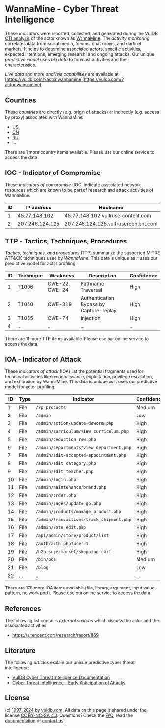 # WannaMine - Cyber Threat Intelligence

These _indicators_ were reported, collected, and generated during the [VulDB CTI analysis](https://vuldb.com/?kb.cti) of the actor known as [WannaMine](https://vuldb.com/?actor.wannamine). The _activity monitoring_ correlates data from social media, forums, chat rooms, and darknet markets. It helps to determine associated actors, specific activities, expected intentions, emerging research, and ongoing attacks. Our unique _predictive model_ uses _big data_ to forecast activities and their characteristics.

_Live data_ and more _analysis capabilities_ are available at [https://vuldb.com/?actor.wannamine](https://vuldb.com/?actor.wannamine)

## Countries

These _countries_ are directly (e.g. origin of attacks) or indirectly (e.g. access by proxy) associated with WannaMine:

* [US](https://vuldb.com/?country.us)
* [CN](https://vuldb.com/?country.cn)
* [RU](https://vuldb.com/?country.ru)
* ...

There are 1 more country items available. Please use our online service to access the data.

## IOC - Indicator of Compromise

These _indicators of compromise_ (IOC) indicate associated network resources which are known to be part of research and attack activities of WannaMine.

ID | IP address | Hostname | Campaign | Confidence
-- | ---------- | -------- | -------- | ----------
1 | [45.77.148.102](https://vuldb.com/?ip.45.77.148.102) | 45.77.148.102.vultrusercontent.com | - | High
2 | [207.246.124.125](https://vuldb.com/?ip.207.246.124.125) | 207.246.124.125.vultrusercontent.com | - | High

## TTP - Tactics, Techniques, Procedures

_Tactics, techniques, and procedures_ (TTP) summarize the suspected MITRE ATT&CK techniques used by _WannaMine_. This data is unique as it uses our predictive model for actor profiling.

ID | Technique | Weakness | Description | Confidence
-- | --------- | -------- | ----------- | ----------
1 | T1006 | CWE-22, CWE-24 | Pathname Traversal | High
2 | T1040 | CWE-319 | Authentication Bypass by Capture-replay | High
3 | T1055 | CWE-74 | Injection | High
4 | ... | ... | ... | ...

There are 11 more TTP items available. Please use our online service to access the data.

## IOA - Indicator of Attack

These _indicators of attack_ (IOA) list the potential fragments used for technical activities like reconnaissance, exploitation, privilege escalation, and exfiltration by WannaMine. This data is unique as it uses our predictive model for actor profiling.

ID | Type | Indicator | Confidence
-- | ---- | --------- | ----------
1 | File | `/?p=products` | Medium
2 | File | `/admin` | Low
3 | File | `/admin/action/update-deworm.php` | High
4 | File | `/admin/curriculum/view_curriculum.php` | High
5 | File | `/admin/deduction_row.php` | High
6 | File | `/admin/departments/view_department.php` | High
7 | File | `/admin/edit-accepted-appointment.php` | High
8 | File | `/admin/edit_category.php` | High
9 | File | `/admin/edit_teacher.php` | High
10 | File | `/admin/login.php` | High
11 | File | `/admin/maintenance/brand.php` | High
12 | File | `/admin/order.php` | High
13 | File | `/admin/pages/update_go.php` | High
14 | File | `/admin/products/manage_product.php` | High
15 | File | `/admin/transactions/track_shipment.php` | High
16 | File | `/admin/vote_edit.php` | High
17 | File | `/api/admin/store/product/list` | High
18 | File | `/auth/auth.php?user=1` | High
19 | File | `/b2b-supermarket/shopping-cart` | High
20 | File | `/bin/boa` | Medium
21 | File | `/blog` | Low
22 | ... | ... | ...

There are 178 more IOA items available (file, library, argument, input value, pattern, network port). Please use our online service to access the data.

## References

The following list contains _external sources_ which discuss the actor and the associated activities:

* https://s.tencent.com/research/report/869

## Literature

The following _articles_ explain our unique predictive cyber threat intelligence:

* [VulDB Cyber Threat Intelligence Documentation](https://vuldb.com/?kb.cti)
* [Cyber Threat Intelligence - Early Anticipation of Attacks](https://www.scip.ch/en/?labs.20201022)

## License

(c) [1997-2024](https://vuldb.com/?kb.changelog) by [vuldb.com](https://vuldb.com/?kb.about). All data on this page is shared under the license [CC BY-NC-SA 4.0](https://creativecommons.org/licenses/by-nc-sa/4.0/). Questions? Check the [FAQ](https://vuldb.com/?kb.faq), read the [documentation](https://vuldb.com/?kb) or [contact us](https://vuldb.com/?contact)!
